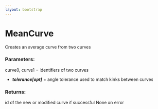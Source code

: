 ```yaml
---
layout: bootstrap
---
```


# MeanCurve

Creates an average curve from two curves
        

### Parameters:

curve0, curve1 = identifiers of two curves
- ***tolerance[opt]*** = angle tolerance used to match kinks between curves
        

### Returns:


id of the new or modified curve if successful
None on error
        
